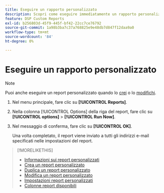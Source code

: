 ```yaml
---
title: Eseguire un rapporto personalizzato
description: Scopri come eseguire immediatamente un rapporto personalizzato.
feature: DSP Custom Reports
exl-id: b256803d-45f9-445f-bf42-22cc7ce76792
source-git-commit: 1a98b3ba7c37a768825e9e48db7d847f12daa9a0
workflow-type: tm+mt
source-wordcount: '84'
ht-degree: 0%

---
```


# Eseguire un rapporto personalizzato

>[!NOTE]
>
>Puoi anche eseguire un report personalizzato quando lo [crei](report-create.md) o lo [modifichi](report-edit.md).

1. Nel menu principale, fare clic su **[!UICONTROL Reports]**.

1. Nella colonna [!UICONTROL Options] della riga del report, fare clic su **[!UICONTROL options]** > **[!UICONTROL Run Now]**.

1. Nel messaggio di conferma, fare clic su **[!UICONTROL OK]**.

   Una volta completato, il report viene inviato a tutti gli indirizzi e-mail specificati nelle impostazioni del report.

>[!MORELIKETHIS]
>
>* [Informazioni sui report personalizzati](/help/dsp/reports/report-about.md)
>* [Crea un report personalizzato](/help/dsp/reports/report-create.md)
>* [Duplica un report personalizzato](/help/dsp/reports/report-copy.md)
>* [Modifica un report personalizzato](/help/dsp/reports/report-edit.md)
>* [Impostazioni report personalizzati](/help/dsp/reports/report-settings.md)
>* [Colonne report disponibili](/help/dsp/reports/report-columns.md)
